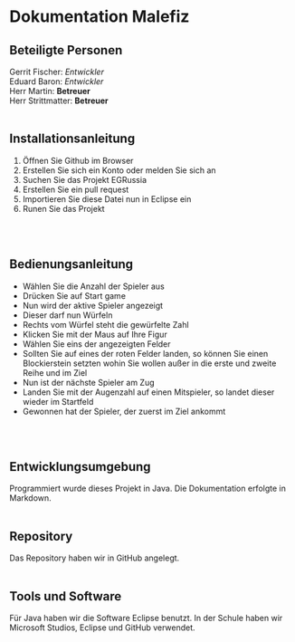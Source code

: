 # Dokumentation Malefiz
## Beteiligte Personen 
Gerrit Fischer: *Entwickler*
<br>Eduard Baron: *Entwickler*
<br>Herr Martin: **Betreuer**
<br>Herr Strittmatter: **Betreuer**
<br>
<br>
## Installationsanleitung
1. Öffnen Sie Github im Browser
2. Erstellen Sie sich ein Konto oder melden Sie sich an
3. Suchen Sie das Projekt EGRussia
4. Erstellen Sie ein pull request
5. Importieren Sie diese Datei nun in Eclipse ein
6. Runen Sie das Projekt

<br>
<br>

## Bedienungsanleitung
- Wählen Sie die Anzahl der Spieler aus
- Drücken Sie auf Start game
- Nun wird der aktive Spieler angezeigt
- Dieser darf nun Würfeln
- Rechts vom Würfel steht die gewürfelte Zahl
- Klicken Sie mit der Maus auf Ihre Figur
- Wählen Sie eins der angezeigten Felder
- Sollten Sie auf eines der roten Felder landen, so können Sie einen Blockierstein setzten wohin Sie wollen außer in die erste und zweite Reihe und im Ziel
- Nun ist der nächste Spieler am Zug
- Landen Sie mit der Augenzahl auf einen Mitspieler, so landet dieser wieder im Startfeld
- Gewonnen hat der Spieler, der zuerst im Ziel ankommt
<br>
<br>

## Entwicklungsumgebung
Programmiert wurde dieses Projekt in Java. Die Dokumentation erfolgte in Markdown.
<br>
<br>

## Repository
Das Repository haben wir in GitHub angelegt.
<br>
<br>

## Tools und Software
Für Java haben wir die Software Eclipse benutzt. In der Schule haben wir Microsoft Studios, Eclipse und GitHub verwendet.
